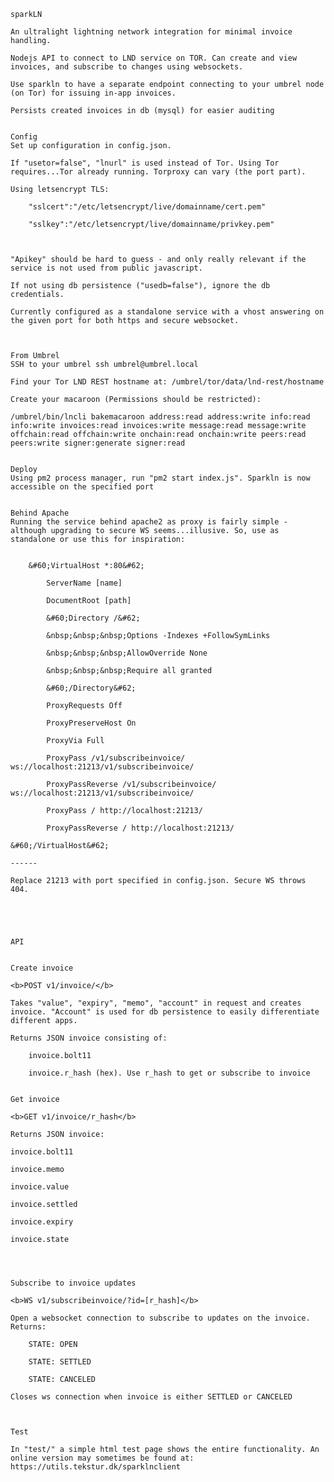     sparkLN

    An ultralight lightning network integration for minimal invoice handling.

	Nodejs API to connect to LND service on TOR. Can create and view invoices, and subscribe to changes using websockets.

	Use sparkln to have a separate endpoint connecting to your umbrel node (on Tor) for issuing in-app invoices.

	Persists created invoices in db (mysql) for easier auditing

	
	Config
	Set up configuration in config.json.

	If "usetor=false", "lnurl" is used instead of Tor. Using Tor requires...Tor already running. Torproxy can vary (the port part).

	Using letsencrypt TLS:

		"sslcert":"/etc/letsencrypt/live/domainname/cert.pem"

		"sslkey":"/etc/letsencrypt/live/domainname/privkey.pem"

	

	"Apikey" should be hard to guess - and only really relevant if the service is not used from public javascript.

	If not using db persistence ("usedb=false"), ignore the db credentials.

	Currently configured as a standalone service with a vhost answering on the given port for both https and secure websocket.
	

	
	From Umbrel
	SSH to your umbrel ssh umbrel@umbrel.local

	Find your Tor LND REST hostname at: /umbrel/tor/data/lnd-rest/hostname 

	Create your macaroon (Permissions should be restricted): 

	/umbrel/bin/lncli bakemacaroon address:read address:write info:read info:write invoices:read invoices:write message:read message:write offchain:read offchain:write onchain:read onchain:write peers:read peers:write signer:generate signer:read


	Deploy
	Using pm2 process manager, run "pm2 start index.js". Sparkln is now accessible on the specified port

	
	Behind Apache
	Running the service behind apache2 as proxy is fairly simple - although upgrading to secure WS seems...illusive. So, use as standalone or use this for inspiration:

	
		&#60;VirtualHost *:80&#62;

	        ServerName [name]

	        DocumentRoot [path]

	        &#60;Directory /&#62;

	        &nbsp;&nbsp;&nbsp;Options -Indexes +FollowSymLinks

	        &nbsp;&nbsp;&nbsp;AllowOverride None

	        &nbsp;&nbsp;&nbsp;Require all granted

	        &#60;/Directory&#62;

			ProxyRequests Off

			ProxyPreserveHost On

			ProxyVia Full

			ProxyPass /v1/subscribeinvoice/ ws://localhost:21213/v1/subscribeinvoice/

			ProxyPassReverse /v1/subscribeinvoice/ ws://localhost:21213/v1/subscribeinvoice/

	        ProxyPass / http://localhost:21213/

	      	ProxyPassReverse / http://localhost:21213/

	&#60;/VirtualHost&#62;

	------

	Replace 21213 with port specified in config.json. Secure WS throws 404.

	

	
	
	API

	
	Create invoice

	<b>POST v1/invoice/</b>

	Takes "value", "expiry", "memo", "account" in request and creates invoice. "Account" is used for db persistence to easily differentiate different apps.

	Returns JSON invoice consisting of:

		invoice.bolt11

		invoice.r_hash (hex). Use r_hash to get or subscribe to invoice

	
	Get invoice

	<b>GET v1/invoice/r_hash</b>

	Returns JSON invoice:

	invoice.bolt11

	invoice.memo

	invoice.value

	invoice.settled

	invoice.expiry

	invoice.state

	

	
	Subscribe to invoice updates

	<b>WS v1/subscribeinvoice/?id=[r_hash]</b>

	Open a websocket connection to subscribe to updates on the invoice. Returns:

		STATE: OPEN

		STATE: SETTLED

		STATE: CANCELED

	Closes ws connection when invoice is either SETTLED or CANCELED
	

	
	Test

	In "test/" a simple html test page shows the entire functionality. An online version may sometimes be found at: https://utils.tekstur.dk/sparklnclient
